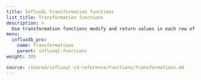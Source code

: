 ```yaml
---
title: InfluxQL transformation functions
list_title: Transformation functions
description: >
  Use transformation functions modify and return values in each row of queried data.
menu:
  influxdb_pro:
    name: Transformations
    parent: influxql-functions
weight: 205

source: /shared/influxql-v3-reference/functions/transformations.md
---
```


<!-- 
The content of this page is at /shared/influxql-v3-reference/functions/transformations.md
-->
